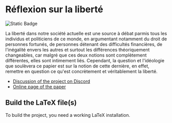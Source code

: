 # Réflexion sur la liberté

![Static Badge](https://img.shields.io/badge/vertueux.github.io-View_online-brightgreen?color=blue&link=https%3A%2F%2Fvertueux.github.io)

La liberté dans notre société actuelle est une source à débat parmis tous les individus
et politiciens de ce monde, en argumentant notamment du droit de personnes fortunés, de personnes
détenant des difficultés financières, de l'inégalité envers les autres et surtout les différences théoriquement changeables, car malgré que ces deux notions sont complètement différentes, elles
sont intimement liés. Cependant, la question et l'idéologie que soulèvera ce papier est 
sur la notion de cette dernière, en effet, remettre en question ce qu'est concrètement 
et véritablement la liberté.

* [Discussion of the project on Discord](https://discord.com/invite/4m2SgCmWMr)
* [Online page of the paper](https://vertueux.github.io/thoughts-on-freedom)

## Build the LaTeX file(s)

To build the project, you need a working LaTeX installation.